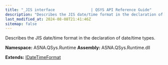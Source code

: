 ```yaml
---
title: "_JIS interface                | QSYS API Reference Guide"
description: "Describes the JIS date/time format in the declaration of date/time types. "
last_modified_at: 2024-08-08T21:41:46Z
sitemap: false
---
```


Describes the JIS date/time format in the declaration of date/time types.

**Namespace:** ASNA.QSys.Runtime
**Assembly:** ASNA.QSys.Runtime.dll

**Extends:** [IDateTimeFormat](/reference/runtime/qsys-runtime/i-date-time-format.html)
<br>
<br>
